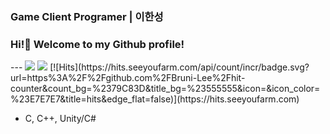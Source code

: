 ### Game Client Programer | 이한성
<h3 left="center">Hi!👋 Welcome to my Github profile!</h3>
---
<img src="https://img.shields.io/badge/Notion portpolio -000000?style=for-the-badge&logo=notion&logoColor=white"&link=https://www.notion.so/b5117bb9082345c1895c816143264653?pvs=4>
<img src="https://img.shields.io/badge/Instagram E4405F?style=for-the-badge&logo=instagram&logoColor=white"&link=https://instagram.com/dlgkstjdsla?igshid=MzMyNGUyNmU2YQ==>
[![Hits](https://hits.seeyoufarm.com/api/count/incr/badge.svg?url=https%3A%2F%2Fgithub.com%2FBruni-Lee%2Fhit-counter&count_bg=%2379C83D&title_bg=%23555555&icon=&icon_color=%23E7E7E7&title=hits&edge_flat=false)](https://hits.seeyoufarm.com)


- C, C++, Unity/C#
